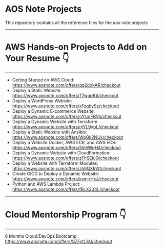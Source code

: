 # AOS Note Projects
This repository contains all the reference files for the aos note projects

------------------------------------------------------------------------
# AWS Hands-on Projects to Add on Your Resume 👇
------------------------------------------------------------------------
- Getting Started on AWS Cloud: https://www.aosnote.com/offers/qq2dokAR/checkout
- Deploy a Static Website: https://www.aosnote.com/offers/T7wgpKti/checkout
- Deploy a WordPress Website: https://www.aosnote.com/offers/xFzqby9z/checkout
- Deploy a Dynamic E-commerce Website: https://www.aosnote.com/offers/gYsmFBVg/checkout
- Deploy a Dynamic Website with Terraform: https://www.aosnote.com/offers/pjYL9ybL/checkout
- Deploy a Static Website with Ansible: https://www.aosnote.com/offers/WgGk2NUk/checkout 
- Deploy a Website Docker, AWS ECR, and AWS ECS: https://www.aosnote.com/offers/5hthWgH4/checkout
- Deploy a Dynamic Website with CloudFormation: https://www.aosnote.com/offers/zFhSEiuQ/checkout
- Deploy a Website with Terraform Modules: https://www.aosnote.com/offers/zb9QXkWt/checkout
- Create CICD to Deploy a Dynamic Website: https://www.aosnote.com/offers/kxmjrHxJ/checkout
- Python and AWS Lambda Project: https://www.aosnote.com/offers/fBLX234L/checkout
------------------------------------------------------------------------
# Cloud Mentorship Program 👇 
------------------------------------------------------------------------
6 Months Cloud/DevOps Bootcamp: https://www.aosnote.com/offers/SZFctCkU/checkout
